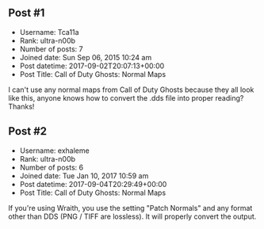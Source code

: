 ## Post #1
- Username: Tca11a
- Rank: ultra-n00b
- Number of posts: 7
- Joined date: Sun Sep 06, 2015 10:24 am
- Post datetime: 2017-09-02T20:07:13+00:00
- Post Title: Call of Duty Ghosts: Normal Maps

I can't use any normal maps from Call of Duty Ghosts because they all look like this, anyone knows how to convert the .dds file into proper reading?
Thanks!
## Post #2
- Username: exhaleme
- Rank: ultra-n00b
- Number of posts: 6
- Joined date: Tue Jan 10, 2017 10:59 am
- Post datetime: 2017-09-04T20:29:49+00:00
- Post Title: Call of Duty Ghosts: Normal Maps

If you're using Wraith, you use the setting "Patch Normals" and any format other than DDS (PNG / TIFF are lossless). It will properly convert the output.
